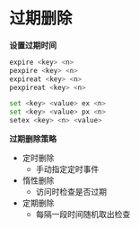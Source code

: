 # 过期删除

**设置过期时间**

```sh
expire <key> <n>
pexpire <key> <n>
expireat <key> <n>
pexpireat <key> <n>

set <key> <value> ex <n>
set <key> <value> px <n>
setex <key> <n> <value>
```

**过期删除策略**

- 定时删除
  - 手动指定定时事件
- 惰性删除
  - 访问时检查是否过期
- 定期删除
  - 每隔一段时间随机取出检查